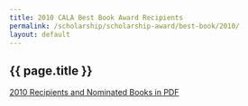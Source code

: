 ```yaml
---
title: 2010 CALA Best Book Award Recipients
permalink: /scholarship/scholarship-award/best-book/2010/
layout: default
---
```

## {{ page.title }}

[2010 Recipients and Nominated Books in PDF](https://drive.google.com/file/d/1s9d5VEdItQHSDurYyRqwkFoDfRk-t6XS/view?usp=sharing)